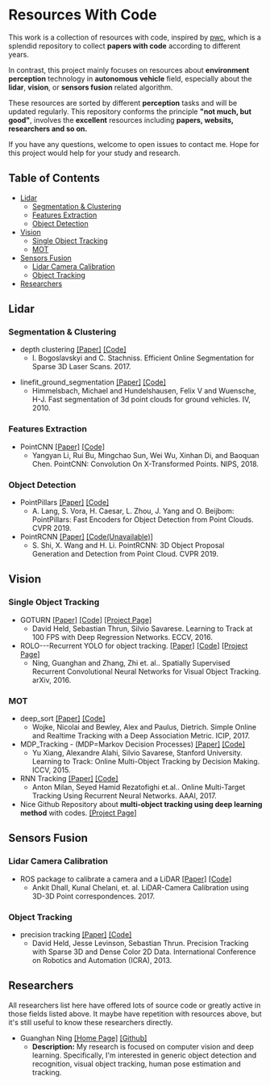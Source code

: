 # Resources With Code

This work is a collection of resources with code, inspired by [pwc](https://github.com/zziz/pwc), which is a splendid repository to collect  **papers with code** according to different years. 

In contrast, this project mainly focuses on resources about **environment perception**  technology in  **autonomous vehicle** field, especially about the **lidar**, **vision**, or **sensors fusion** related algorithm.

These resources are sorted by different **perception** tasks and will be updated regularly. This repository conforms the principle **"not much, but good"**, involves the **excellent** resources including **papers, websits, researchers and so on.**

If you have any questions, welcome to open issues to contact me. Hope for this project would help for your study and research.

## Table of Contents
- [Lidar](#lidar)
  - [Segmentation & Clustering](#Segmentation-&-Clustering)
  - [Features Extraction](#Features-Extraction)
  - [Object Detection](#Object-Detection)
- [Vision](#Vision)
  - [Single Object Tracking](#Single-Object-Tracking)
  - [MOT](#MOT)
- [Sensors Fusion](#sensors-fusion)
  - [Lidar Camera Calibration](#Lidar-Camera-Calibration)
  - [Object Tracking](#Object-Tracking)
- [Researchers](#Researchers)

## Lidar

### Segmentation & Clustering
* depth clustering [[Paper]](http://www.ipb.uni-bonn.de/pdfs/bogoslavskyi16pfg.pdf) [[Code]](https://github.com/PRBonn/depth_clustering)
  * I. Bogoslavskyi and C. Stachniss. Efficient Online Segmentation for Sparse 3D Laser Scans. 2017.
- linefit_ground_segmentation [[Paper]](https://ieeexplore.ieee.org/stamp/stamp.jsp?arnumber=5548059) [[Code]](https://github.com/lorenwel/linefit_ground_segmentation)
  * Himmelsbach, Michael and Hundelshausen, Felix V and Wuensche, H-J. Fast segmentation of 3d point clouds for ground vehicles. IV, 2010.

### Features Extraction
- PointCNN [[Paper]](http://arxiv.org/abs/1801.07791) [[Code]](https://github.com/yangyanli/PointCNN)
  * Yangyan Li, Rui Bu, Mingchao Sun, Wei Wu, Xinhan Di, and Baoquan Chen. PointCNN: Convolution On X-Transformed Points. NIPS, 2018.

### Object Detection
- PointPillars [[Paper]](https://arxiv.org/abs/1812.05784) [[Code]](https://github.com/nutonomy/second.pytorch)
  * A. Lang, S. Vora, H. Caesar, L. Zhou, J. Yang and O. Beijbom: PointPillars: Fast Encoders for Object Detection from Point Clouds. CVPR 2019.
- PointRCNN [[Paper]](https://arxiv.org/abs/1812.04244) [[Code(Unavailable)]](https://github.com/sshaoshuai/PointRCNN)
  * S. Shi, X. Wang and H. Li. PointRCNN: 3D Object Proposal Generation and Detection from Point Cloud. CVPR 2019.

## Vision

### Single Object Tracking
- GOTURN [[Paper]](http://davheld.github.io/GOTURN/GOTURN.pdf) [[Code]](https://github.com/davheld/GOTURN) [[Project Page]](http://davheld.github.io/GOTURN/GOTURN.html)
  * David Held, Sebastian Thrun, Silvio Savarese. Learning to Track at 100 FPS with Deep Regression Networks. ECCV, 2016.
- ROLO---Recurrent YOLO for object tracking. [[Paper]](http://arxiv.org/abs/1607.05781) [[Code]](https://github.com/Guanghan/ROLO) [[Project Page]](http://guanghan.info/projects/ROLO/)
  * Ning, Guanghan and Zhang, Zhi et. al.. Spatially Supervised Recurrent Convolutional Neural Networks for Visual Object Tracking. arXiv, 2016.

### MOT
- deep_sort [[Paper]](https://arxiv.org/abs/1703.07402) [[Code]](https://github.com/nwojke/deep_sort)
  * Wojke, Nicolai and Bewley, Alex and Paulus, Dietrich. Simple Online and Realtime Tracking with a Deep Association Metric. ICIP, 2017.
- MDP_Tracking - (MDP=Markov Decision Processes) [[Paper]](http://cvgl.stanford.edu/papers/xiang_iccv15.pdf) [[Code]](https://github.com/yuxng/MDP_Tracking)
  * Yu Xiang, Alexandre Alahi, Silvio Savarese, Stanford University. Learning to Track: Online Multi-Object Tracking by Decision Making. ICCV, 2015.
- RNN Tracking [[Paper]](https://arxiv.org/abs/1604.03635) [[Code]](https://bitbucket.org/amilan/rnntracking/overview)
  * Anton Milan, Seyed Hamid Rezatofighi et.al.. Online Multi-Target Tracking Using Recurrent Neural Networks. AAAI, 2017.
- Nice Github Repository about **multi-object tracking using deep learning method** with codes. [[Project Page]](https://github.com/freescar/deep-multi-object-tracking-CODE#deep-multi-object-tracking-code)

## Sensors Fusion

### Lidar Camera Calibration
- ROS package to calibrate a camera and a LiDAR [[Paper]](http://arxiv.org/abs/1705.09785) [[Code]](https://github.com/ankitdhall/lidar_camera_calibration)
  * Ankit Dhall, Kunal Chelani, et. al. LiDAR-Camera Calibration using 3D-3D Point correspondences. 2017.

### Object Tracking
- precision tracking [[Paper]](http://driving.stanford.edu/papers/ICRA2013.pdf) [[Code]](https://github.com/davheld/precision-tracking)
  * David Held, Jesse Levinson, Sebastian Thrun. Precision Tracking with Sparse 3D and Dense Color 2D Data. International Conference on Robotics and Automation (ICRA), 2013.

## Researchers 
All researchers list here have offered lots of source code or greatly active in those fields listed above. It maybe have repetition with resources above, but it's still useful to know these researchers directly.
- Guanghan Ning [[Home Page]](http://guanghan.info/) [[Github]](https://github.com/Guanghan)
  * **Description:** My research is focused on computer vision and deep learning. Specifically, I'm interested in generic object detection and recognition, visual object tracking, human pose estimation and tracking.